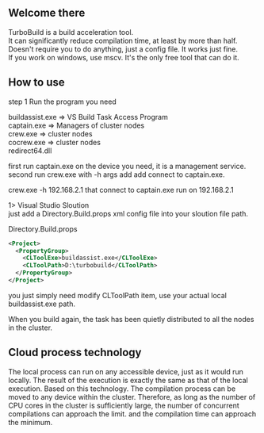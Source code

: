## Welcome there

TurboBuild is a build acceleration tool.  
It can significantly reduce compilation time, at least by more than half.   
Doesn't require you to do anything, just a config file. It works just fine.  
If you work on windows, use mscv. It's the only free tool that can do it.  

## How to use
step 1
Run the program you need

buildassist.exe => VS Build Task Access Program  
captain.exe => Managers of cluster nodes  
crew.exe => cluster nodes  
cocrew.exe => cluster nodes  
redirect64.dll  

first run captain.exe on the device you need, it is a management service.
second run crew.exe with -h args add add connect to captain.exe.

crew.exe -h 192.168.2.1 that connect to captain.exe run on 192.168.2.1

1> Visual Studio Sloution  
just add a Directory.Build.props xml config file into your sloution file path.

Directory.Build.props
```xml
<Project>
  <PropertyGroup>
	<CLToolExe>buildassist.exe</CLToolExe>
	<CLToolPath>D:\turbobuild</CLToolPath>
  </PropertyGroup>
</Project>
```
you just simply need modify CLToolPath item, use your actual local buildassist.exe path.  

When you build again, the task has been quietly distributed to all the nodes in the cluster.

## Cloud process technology
The local process can run on any accessible device, just as it would run locally. 
The result of the execution is exactly the same as that of the local execution.
Based on this technology. The compilation process can be moved to any device within the cluster.
Therefore, as long as the number of CPU cores in the cluster is sufficiently large, the number of concurrent compilations can approach the limit. and the compilation time can approach the minimum.
<!--

**Here are some ideas to get you started:**

🙋‍♀️ A short introduction - what is your organization all about?
🌈 Contribution guidelines - how can the community get involved?
👩‍💻 Useful resources - where can the community find your docs? Is there anything else the community should know?
🍿 Fun facts - what does your team eat for breakfast?
🧙 Remember, you can do mighty things with the power of [Markdown](https://docs.github.com/github/writing-on-github/getting-started-with-writing-and-formatting-on-github/basic-writing-and-formatting-syntax)
-->

